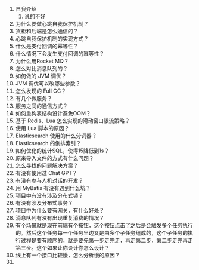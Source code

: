 
1. 自我介绍
	1. 说的不好
2. 为什么要做心跳自我保护机制？
3. 货柜和后端是怎么通信的？
4. 心跳自我保护机制的实现方式？
5. 什么是支付回调的幂等性？
6. 什么情况下会发生支付回调的幂等性？
7. 为什么用Rocket MQ？
8. 怎么对比消息队列的？
9. 如何做的 JVM 调优？
10. JVM 调优可以改哪些参数？
11. 怎么发现的 Full GC？
12. 有几个微服务？
13. 服务之间的通信方式？
14. 如何重构表结构设计避免OOM？
15. 基于 Redis、Lua 怎么实现的滑动窗口限流策略？
16. 使用 Lua 脚本的原因？
17. Elasticsearch 使用的什么分词器？
18. Elasticsearch 的倒排索引？
19. 如何优化的统计SQL，使得15降低到1s？
20. 原来导入文件的方式有什么问题？
21. 怎么寻找的问题解决方案？
22. 有没有使用过 Chat GPT？
23. 有没有参与人机对话的开发？
24. 用 MyBatis 有没有遇到什么坑？
25. 项目中有没有涉及分布式锁？
26. 有没有涉及分布式事务？
27. 项目中为什么要有网关，有什么好处？
28. 消息队列有没有出现重复消费的情况？
29. 有个场景就是现在前端有个按钮，这个按钮点击了之后是会触发多个任务执行的。然后这个任务每一个任务里边又是由多个子任务组成的，这个子任务的执行过程是要有顺序的，就是要先第一步走完走，再走第二步，第二步走完再走第三步。这个如果让你设计你怎么设计？
30. 线上有一个接口比较慢，怎么分析慢的原因？
31. 
